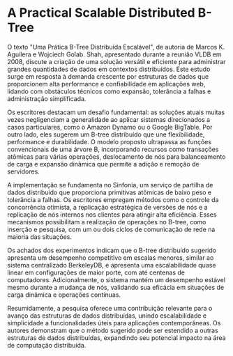 # A Practical Scalable Distributed B-Tree

O texto "Uma Prática B-Tree Distribuída Escalável", de autoria de Marcos K. Aguilera e Wojciech Golab. Shah, apresentado durante a reunião VLDB em 2008, discute a criação de uma solução versátil e eficiente para administrar grandes quantidades de dados em contextos distribuídos. Este estudo surge em resposta à demanda crescente por estruturas de dados que proporcionem alta performance e confiabilidade em aplicações web, lidando com obstáculos técnicos como expansão, tolerância a falhas e administração simplificada.

Os escritores destacam um desafio fundamental: as soluções atuais muitas vezes negligenciam a generalidade ao aplicar sistemas direcionados a casos particulares, como o Amazon Dynamo ou o Google BigTable. Por outro lado, eles sugerem um B-tree distribuído que une flexibilidade, performance e durabilidade. O modelo proposto ultrapassa as funções convencionais de uma árvore B, incorporando recursos como transações atômicas para várias operações, deslocamento de nós para balanceamento de carga e expansão dinâmica que permite a adição e remoção de servidores.

A implementação se fundamenta no Sinfonia, um serviço de partilha de dados distribuído que proporciona primitivas atômicas de baixo peso e tolerância a falhas. Os escritores empregam métodos como o controle da concorrência otimista, a replicação estratégica de versões de nós e a replicação de nós internos nos clientes para atingir alta eficiência. Esses mecanismos possibilitam a realização de operações no B-tree, como inserção e pesquisa, com um ou dois ciclos de comunicação de rede na maioria das situações.

Os achados dos experimentos indicam que o B-tree distribuído sugerido apresenta um desempenho competitivo em escalas menores, similar ao sistema centralizado BerkeleyDB, e apresenta uma escalabilidade quase linear em configurações de maior porte, com até centenas de computadores. Adicionalmente, o sistema mantém um desempenho estável mesmo durante a mudança de nós, validando sua eficácia em situações de carga dinâmica e operações contínuas.

Resumidamente, a pesquisa oferece uma contribuição relevante para o avanço das estruturas de dados distribuídas, unindo escalabilidade e simplicidade a funcionalidades úteis para aplicações contemporâneas. Os autores demonstram que o método sugerido pode ser estendido a outras estruturas de dados distribuídas, expandindo seu potencial impacto na área de computação distribuída.